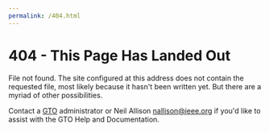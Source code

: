 ```yaml
---
permalink: /404.html
---
```


# 404 - This Page Has Landed Out

File not found.  The site configured at this address does not contain the requested file, most likely because it hasn't been written yet.  But there are a myriad of other possibilities.

Contact a [GTO](https://canterburyglidingclub.nz/gto) administrator or Neil Allison <nallison@ieee.org> if you'd like to assist with the GTO Help and Documentation.
